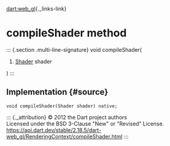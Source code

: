 [dart:web\_gl](../../dart-web_gl/dart-web_gl-library){._links-link}

compileShader method
====================

::: {.section .multi-line-signature}
void compileShader(

1.  [Shader](../shader-class) shader

)
:::

Implementation {#source}
--------------

``` {.language-dart data-language="dart"}
void compileShader(Shader shader) native;
```

::: {._attribution}
© 2012 the Dart project authors\
Licensed under the BSD 3-Clause \"New\" or \"Revised\" License.\
<https://api.dart.dev/stable/2.18.5/dart-web_gl/RenderingContext/compileShader.html>
:::
